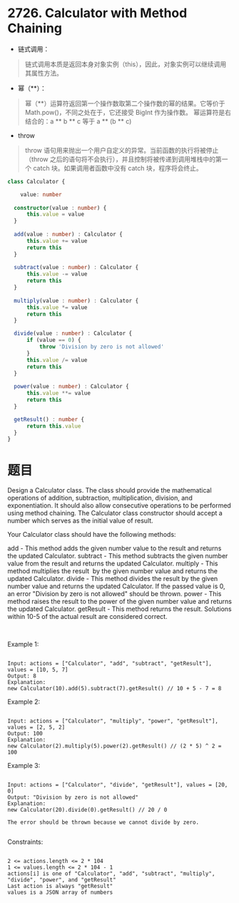 # 2726. Calculator with Method Chaining

- 链式调用：
> 链式调用本质是返回本身对象实例（this），因此，对象实例可以继续调用其属性方法。

- 幂（**）：
>幂（**）运算符返回第一个操作数取第二个操作数的幂的结果。它等价于 Math.pow()，不同之处在于，它还接受 BigInt 作为操作数。
幂运算符是右结合的：a ** b ** c 等于 a ** (b ** c)

- throw
> throw 语句用来抛出一个用户自定义的异常。当前函数的执行将被停止（throw 之后的语句将不会执行），并且控制将被传递到调用堆栈中的第一个 catch 块。如果调用者函数中没有 catch 块，程序将会终止。

```ts
class Calculator {

    value: number
    
  constructor(value : number) {
      this.value = value
  }
    
  add(value : number) : Calculator {
      this.value += value
      return this
  }
    
  subtract(value : number) : Calculator {
      this.value -= value
      return this
  }
    
  multiply(value : number) : Calculator {
      this.value *= value
      return this
  }

  divide(value : number) : Calculator {
      if (value == 0) {
          throw 'Division by zero is not allowed'
      }
      this.value /= value
      return this
  }
    
  power(value : number) : Calculator {
      this.value **= value
      return this
  }

  getResult() : number {
      return this.value
  }
}
```

# 题目

Design a Calculator class. The class should provide the mathematical operations of addition, subtraction, multiplication, division, and exponentiation. It should also allow consecutive operations to be performed using method chaining. The Calculator class constructor should accept a number which serves as the initial value of result.

Your Calculator class should have the following methods:

add - This method adds the given number value to the result and returns the updated Calculator.
subtract - This method subtracts the given number value from the result and returns the updated Calculator.
multiply - This method multiplies the result  by the given number value and returns the updated Calculator.
divide - This method divides the result by the given number value and returns the updated Calculator. If the passed value is 0, an error "Division by zero is not allowed" should be thrown.
power - This method raises the result to the power of the given number value and returns the updated Calculator.
getResult - This method returns the result.
Solutions within 10-5 of the actual result are considered correct.

 

Example 1:
```

Input: actions = ["Calculator", "add", "subtract", "getResult"], values = [10, 5, 7]
Output: 8
Explanation: 
new Calculator(10).add(5).subtract(7).getResult() // 10 + 5 - 7 = 8
```
Example 2:
```

Input: actions = ["Calculator", "multiply", "power", "getResult"], values = [2, 5, 2]
Output: 100
Explanation: 
new Calculator(2).multiply(5).power(2).getResult() // (2 * 5) ^ 2 = 100
```
Example 3:
```

Input: actions = ["Calculator", "divide", "getResult"], values = [20, 0]
Output: "Division by zero is not allowed"
Explanation: 
new Calculator(20).divide(0).getResult() // 20 / 0 

The error should be thrown because we cannot divide by zero.
 
```

Constraints:
```

2 <= actions.length <= 2 * 104
1 <= values.length <= 2 * 104 - 1
actions[i] is one of "Calculator", "add", "subtract", "multiply", "divide", "power", and "getResult"
Last action is always "getResult"
values is a JSON array of numbers
```

